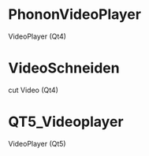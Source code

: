 # PhononVideoPlayer
VideoPlayer (Qt4)

# VideoSchneiden
cut Video (Qt4)

# QT5_Videoplayer
VideoPlayer (Qt5)
